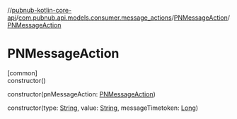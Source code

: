 //[pubnub-kotlin-core-api](../../../index.md)/[com.pubnub.api.models.consumer.message_actions](../index.md)/[PNMessageAction](index.md)/[PNMessageAction](-p-n-message-action.md)

# PNMessageAction

[common]\
constructor()

constructor(pnMessageAction: [PNMessageAction](index.md))

constructor(type: [String](https://kotlinlang.org/api/latest/jvm/stdlib/kotlin-stdlib/kotlin/-string/index.html), value: [String](https://kotlinlang.org/api/latest/jvm/stdlib/kotlin-stdlib/kotlin/-string/index.html), messageTimetoken: [Long](https://kotlinlang.org/api/latest/jvm/stdlib/kotlin-stdlib/kotlin/-long/index.html))
